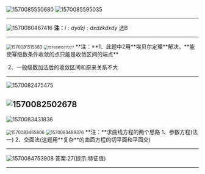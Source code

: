 ![1570085550680](C:\Users\Rocky\AppData\Roaming\Typora\typora-user-images\1570085550680.png)
![1570085595035](C:\Users\Rocky\AppData\Roaming\Typora\typora-user-images\1570085595035.png)


---



![1570080467416](C:\Users\Rocky\AppData\Roaming\Typora\typora-user-images\1570080467416.png)
**注：**$i:dydz j:dxdz k dxdy$ 选B

---

<img src="C:\Users\Rocky\AppData\Roaming\Typora\typora-user-images\1570081515583.png" alt="1570081515583" style="zoom:80%;" />

<img src="C:\Users\Rocky\AppData\Roaming\Typora\typora-user-images\1570081577077.png" alt="1570081577077" style="zoom: 67%;" />
**注：**1、此题中2用**埃贝尔定理**解决，**能使幂级数条件收敛的点只能是收敛区间的端点**

​		2、一般级数加法后的收敛区间和原来关系不大

---

<img src="C:\Users\Rocky\AppData\Roaming\Typora\typora-user-images\1570082475475.png" alt="1570082475475" />

![1570082502678](C:\Users\Rocky\AppData\Roaming\Typora\typora-user-images\1570082502678.png)
---

![1570083431836](C:\Users\Rocky\AppData\Roaming\Typora\typora-user-images\1570083431836.png)

<img src="C:\Users\Rocky\AppData\Roaming\Typora\typora-user-images\1570083465806.png" alt="1570083465806" style="zoom:80%;" />

<img src="C:\Users\Rocky\AppData\Roaming\Typora\typora-user-images\1570083489376.png" alt="1570083489376" style="zoom:80%;" />
**注：**求曲线方程的两个思路 1、参数方程(法一) 2、交面法(这题用**复杂**的曲面方程的切平面和平面交)

---

![1570084753908](C:\Users\Rocky\AppData\Roaming\Typora\typora-user-images\1570084753908.png)
答案:27(提示:特征值)

---

